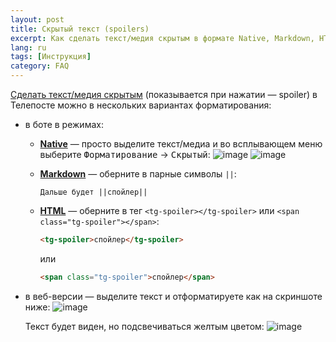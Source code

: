 ```yaml
---
layout: post
title: Скрытый текст (spoilers)
excerpt: Как сделать текст/медия скрытым в формате Native, Markdown, HTML
lang: ru
tags: [Инструкция]
category: FAQ
---
```


[Сделать текст/медия скрытым](https://telegram.org/blog/reactions-spoilers-translations/ru#skritii-tekst) (показывается при нажатии — spoiler) в Телепосте можно в нескольких вариантах форматирования:

* в боте в режимах:

  * **[Native](2022-04-24-native-mode.md)** — просто выделите текст/медиа и во всплывающем меню выберите <kbd>Форматирование</kbd> → <kbd>Скрытый</kbd>:
    ![image](https://user-images.githubusercontent.com/24430718/220902300-12d4e906-9a61-46e1-8351-dc9e933a4dab.jpg)
    ![image](https://user-images.githubusercontent.com/24430718/220902421-bbe8b785-1f02-439e-a366-d03f1cb672b4.jpg)

  * **[Markdown](https://core.telegram.org/bots/api#markdownv2-style)** — оберните в парные символы `||`:

    ```text
    Дальше будет ||спойлер||
    ```

  * **[HTML](https://core.telegram.org/bots/api#html-style)** — оберните в тег `<tg-spoiler></tg-spoiler>` или `<span class="tg-spoiler"></span>`:

    ```html
    <tg-spoiler>спойлер</tg-spoiler>
    ```

    или

    ```html
    <span class="tg-spoiler">спойлер</span>
    ```

* в веб-версии — выделите текст и отформатируете как на скриншоте ниже:
  ![image](https://user-images.githubusercontent.com/24430718/220900766-1d10c6f4-1255-42da-b95f-5c6e93044d7f.png)

  Текст будет виден, но подсвечиваться желтым цветом:
  ![image](https://user-images.githubusercontent.com/24430718/220914642-03e7e20c-d612-4e1b-af6d-d295ba899058.png)
